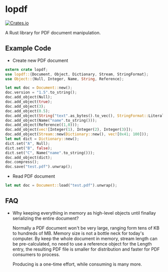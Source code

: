 # lopdf

[![Crates.io](https://img.shields.io/crates/v/lopdf.svg)](https://crates.io/crates/lopdf)

A Rust library for PDF document manipulation.

## Example Code

- Create new PDF document

```rust
extern crate lopdf;
use lopdf::{Document, Object, Dictionary, Stream, StringFormat};
use Object::{Null, Integer, Name, String, Reference};

let mut doc = Document::new();
doc.version = "1.5".to_string();
doc.add_object(Null);
doc.add_object(true);
doc.add_object(3);
doc.add_object(0.5);
doc.add_object(String("text".as_bytes().to_vec(), StringFormat::Literal));
doc.add_object(Name("name".to_string()));
doc.add_object(Reference((1,0)));
doc.add_object(vec![Integer(1), Integer(2), Integer(3)]);
doc.add_object(Stream::new(Dictionary::new(), vec![0x41; 100]));
let mut dict = Dictionary::new();
dict.set("A", Null);
dict.set("B", false);
dict.set("C", Name("name".to_string()));
doc.add_object(dict);
doc.compress();
doc.save("test.pdf").unwrap();
```

- Read PDF document

```rust
let mut doc = Document::load("test.pdf").unwrap();
```

## FAQ

- Why keeping everything in memory as high-level objects until finallay serializing the entire document?

	Normally a PDF document won't be very large, ranging form tens of KB to hundreds of MB. Memory size is not a bottle neck for today's computer.
	By keep the whole document in memory, stream length can be pre-calculated, no need to use a reference object for the Length entry,
	the resulting PDF file is smaller for distribution and faster for PDF consumers to process.

	Producing is a one-time effort, while consuming is many more.
